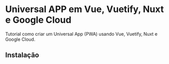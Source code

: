 # Universal APP em Vue, Vuetify, Nuxt e Google Cloud

Tutorial como criar um Universal App (PWA) usando Vue, Vuetify, Nuxt e Google Cloud.

## Instalação

